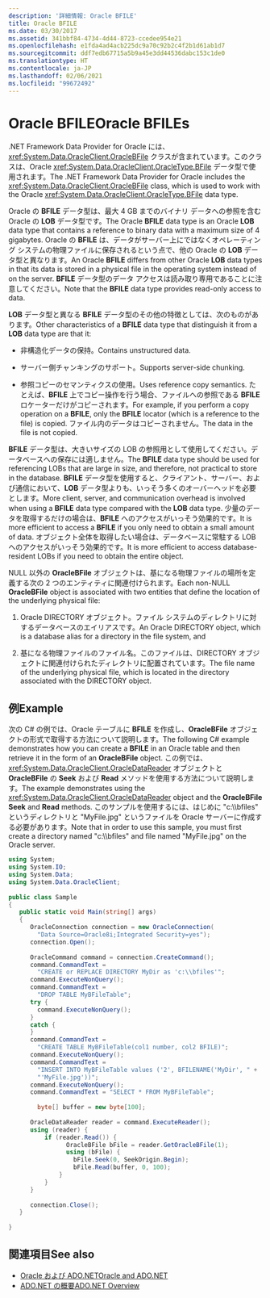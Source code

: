 ```yaml
---
description: '詳細情報: Oracle BFILE'
title: Oracle BFILE
ms.date: 03/30/2017
ms.assetid: 341bbf84-4734-4d44-8723-ccedee954e21
ms.openlocfilehash: e1fda4ad4acb225dc9a70c92b2c4f2b1d61ab1d7
ms.sourcegitcommit: ddf7edb67715a5b9a45e3dd44536dabc153c1de0
ms.translationtype: HT
ms.contentlocale: ja-JP
ms.lasthandoff: 02/06/2021
ms.locfileid: "99672492"
---
```

# <a name="oracle-bfiles"></a><span data-ttu-id="a454a-103">Oracle BFILE</span><span class="sxs-lookup"><span data-stu-id="a454a-103">Oracle BFILEs</span></span>

<span data-ttu-id="a454a-104">.NET Framework Data Provider for Oracle には、<xref:System.Data.OracleClient.OracleBFile> クラスが含まれています。このクラスは、Oracle <xref:System.Data.OracleClient.OracleType.BFile> データ型で使用されます。</span><span class="sxs-lookup"><span data-stu-id="a454a-104">The .NET Framework Data Provider for Oracle includes the <xref:System.Data.OracleClient.OracleBFile> class, which is used to work with the Oracle <xref:System.Data.OracleClient.OracleType.BFile> data type.</span></span>  
  
 <span data-ttu-id="a454a-105">Oracle の **BFILE** データ型は、最大 4 GB までのバイナリ データへの参照を含む Oracle の **LOB** データ型です。</span><span class="sxs-lookup"><span data-stu-id="a454a-105">The Oracle **BFILE** data type is an Oracle **LOB** data type that contains a reference to binary data with a maximum size of 4 gigabytes.</span></span> <span data-ttu-id="a454a-106">Oracle の **BFILE** は、データがサーバー上にではなくオペレーティング システムの物理ファイルに保存されるという点で、他の Oracle の **LOB** データ型と異なります。</span><span class="sxs-lookup"><span data-stu-id="a454a-106">An Oracle **BFILE** differs from other Oracle **LOB** data types in that its data is stored in a physical file in the operating system instead of on the server.</span></span> <span data-ttu-id="a454a-107">**BFILE** データ型のデータ アクセスは読み取り専用であることに注意してください。</span><span class="sxs-lookup"><span data-stu-id="a454a-107">Note that the **BFILE** data type provides read-only access to data.</span></span>  
  
 <span data-ttu-id="a454a-108">**LOB** データ型と異なる **BFILE** データ型のその他の特徴としては、次のものがあります。</span><span class="sxs-lookup"><span data-stu-id="a454a-108">Other characteristics of a **BFILE** data type that distinguish it from a **LOB** data type are that it:</span></span>  
  
- <span data-ttu-id="a454a-109">非構造化データの保持。</span><span class="sxs-lookup"><span data-stu-id="a454a-109">Contains unstructured data.</span></span>  
  
- <span data-ttu-id="a454a-110">サーバー側チャンキングのサポート。</span><span class="sxs-lookup"><span data-stu-id="a454a-110">Supports server-side chunking.</span></span>  
  
- <span data-ttu-id="a454a-111">参照コピーのセマンティクスの使用。</span><span class="sxs-lookup"><span data-stu-id="a454a-111">Uses reference copy semantics.</span></span> <span data-ttu-id="a454a-112">たとえば、**BFILE** 上でコピー操作を行う場合、ファイルへの参照である **BFILE** ロケーターだけがコピーされます。</span><span class="sxs-lookup"><span data-stu-id="a454a-112">For example, if you perform a copy operation on a **BFILE**, only the **BFILE** locator (which is a reference to the file) is copied.</span></span> <span data-ttu-id="a454a-113">ファイル内のデータはコピーされません。</span><span class="sxs-lookup"><span data-stu-id="a454a-113">The data in the file is not copied.</span></span>  
  
 <span data-ttu-id="a454a-114">**BFILE** データ型は、大きいサイズの LOB の参照用として使用してください。データベースへの保存には適しません。</span><span class="sxs-lookup"><span data-stu-id="a454a-114">The **BFILE** data type should be used for referencing LOBs that are large in size, and therefore, not practical to store in the database.</span></span> <span data-ttu-id="a454a-115">**BFILE** データ型を使用すると、クライアント、サーバー、および通信において、**LOB** データ型よりも、いっそう多くのオーバーヘッドを必要とします。</span><span class="sxs-lookup"><span data-stu-id="a454a-115">More client, server, and communication overhead is involved when using a **BFILE** data type compared with the **LOB** data type.</span></span> <span data-ttu-id="a454a-116">少量のデータを取得するだけの場合は、**BFILE** へのアクセスがいっそう効果的です。</span><span class="sxs-lookup"><span data-stu-id="a454a-116">It is more efficient to access a **BFILE** if you only need to obtain a small amount of data.</span></span> <span data-ttu-id="a454a-117">オブジェクト全体を取得したい場合は、データベースに常駐する LOB へのアクセスがいっそう効果的です。</span><span class="sxs-lookup"><span data-stu-id="a454a-117">It is more efficient to access database-resident LOBs if you need to obtain the entire object.</span></span>  
  
 <span data-ttu-id="a454a-118">NULL 以外の **OracleBFile** オブジェクトは、基になる物理ファイルの場所を定義する次の 2 つのエンティティに関連付けられます。</span><span class="sxs-lookup"><span data-stu-id="a454a-118">Each non-NULL **OracleBFile** object is associated with two entities that define the location of the underlying physical file:</span></span>  
  
1. <span data-ttu-id="a454a-119">Oracle DIRECTORY オブジェクト。ファイル システムのディレクトリに対するデータベースのエイリアスです。</span><span class="sxs-lookup"><span data-stu-id="a454a-119">An Oracle DIRECTORY object, which is a database alias for a directory in the file system, and</span></span>  
  
2. <span data-ttu-id="a454a-120">基になる物理ファイルのファイル名。このファイルは、DIRECTORY オブジェクトに関連付けられたディレクトリに配置されています。</span><span class="sxs-lookup"><span data-stu-id="a454a-120">The file name of the underlying physical file, which is located in the directory associated with the DIRECTORY object.</span></span>  
  
## <a name="example"></a><span data-ttu-id="a454a-121">例</span><span class="sxs-lookup"><span data-stu-id="a454a-121">Example</span></span>  

 <span data-ttu-id="a454a-122">次の C# の例では、Oracle テーブルに **BFILE** を作成し、**OracleBFile** オブジェクトの形式で取得する方法について説明します。</span><span class="sxs-lookup"><span data-stu-id="a454a-122">The following C# example demonstrates how you can create a **BFILE** in an Oracle table and then retrieve it in the form of an **OracleBFile** object.</span></span> <span data-ttu-id="a454a-123">この例では、<xref:System.Data.OracleClient.OracleDataReader> オブジェクトと **OracleBFile** の **Seek** および **Read** メソッドを使用する方法について説明します。</span><span class="sxs-lookup"><span data-stu-id="a454a-123">The example demonstrates using the <xref:System.Data.OracleClient.OracleDataReader> object and the **OracleBFile** **Seek** and **Read** methods.</span></span> <span data-ttu-id="a454a-124">このサンプルを使用するには、はじめに "c:\\\bfiles" というディレクトリと "MyFile.jpg" というファイルを Oracle サーバーに作成する必要があります。</span><span class="sxs-lookup"><span data-stu-id="a454a-124">Note that in order to use this sample, you must first create a directory named "c:\\\bfiles" and file named "MyFile.jpg" on the Oracle server.</span></span>  
  
```csharp  
using System;  
using System.IO;  
using System.Data;  
using System.Data.OracleClient;  
  
public class Sample  
{  
   public static void Main(string[] args)  
   {  
      OracleConnection connection = new OracleConnection(  
        "Data Source=Oracle8i;Integrated Security=yes");  
      connection.Open();  
  
      OracleCommand command = connection.CreateCommand();  
      command.CommandText =
        "CREATE or REPLACE DIRECTORY MyDir as 'c:\\bfiles'";  
      command.ExecuteNonQuery();  
      command.CommandText =
        "DROP TABLE MyBFileTable";  
      try {  
        command.ExecuteNonQuery();  
      }  
      catch {  
      }  
      command.CommandText =
        "CREATE TABLE MyBFileTable(col1 number, col2 BFILE)";  
      command.ExecuteNonQuery();  
      command.CommandText =
        "INSERT INTO MyBFileTable values ('2', BFILENAME('MyDir', " +  
        "'MyFile.jpg'))";  
      command.ExecuteNonQuery();  
      command.CommandText = "SELECT * FROM MyBFileTable";  
  
        byte[] buffer = new byte[100];  
  
      OracleDataReader reader = command.ExecuteReader();  
      using (reader) {  
          if (reader.Read()) {  
                OracleBFile bFile = reader.GetOracleBFile(1);  
                using (bFile) {  
                  bFile.Seek(0, SeekOrigin.Begin);  
                  bFile.Read(buffer, 0, 100);  
              }  
          }  
      }  
  
      connection.Close();  
   }  
  
}  
```  
  
## <a name="see-also"></a><span data-ttu-id="a454a-125">関連項目</span><span class="sxs-lookup"><span data-stu-id="a454a-125">See also</span></span>

- [<span data-ttu-id="a454a-126">Oracle および ADO.NET</span><span class="sxs-lookup"><span data-stu-id="a454a-126">Oracle and ADO.NET</span></span>](oracle-and-adonet.md)
- [<span data-ttu-id="a454a-127">ADO.NET の概要</span><span class="sxs-lookup"><span data-stu-id="a454a-127">ADO.NET Overview</span></span>](ado-net-overview.md)
